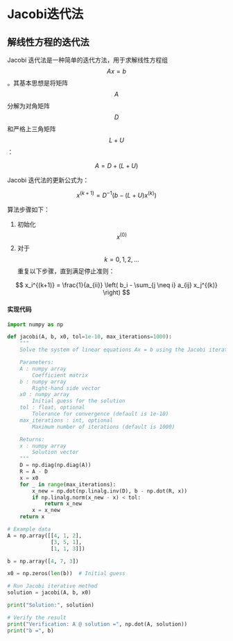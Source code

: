# Jacobi迭代法

## 解线性方程的迭代法

Jacobi 迭代法是一种简单的迭代方法，用于求解线性方程组 $$Ax = b$$。其基本思想是将矩阵 $$A$$ 分解为对角矩阵 $$D$$ 和严格上三角矩阵 $$L + U$$：

$$
A = D + (L + U)
$$

Jacobi 迭代法的更新公式为：

$$
x^{(k+1)} = D^{-1}(b - (L + U)x^{(k)})
$$

算法步骤如下：

1. 初始化  $$x^{(0)}$$&#x20;
2. 对于 $$k = 0, 1, 2, \ldots$$ 重复以下步骤，直到满足停止准则：

$$
x_i^{(k+1)} = \frac{1}{a_{ii}} \left( b_i - \sum_{j \neq i} a_{ij} x_j^{(k)} \right)
$$

#### 实现代码

```python
import numpy as np

def jacobi(A, b, x0, tol=1e-10, max_iterations=1000):
    """
    Solve the system of linear equations Ax = b using the Jacobi iterative method.

    Parameters:
    A : numpy array
        Coefficient matrix
    b : numpy array
        Right-hand side vector
    x0 : numpy array
        Initial guess for the solution
    tol : float, optional
        Tolerance for convergence (default is 1e-10)
    max_iterations : int, optional
        Maximum number of iterations (default is 1000)

    Returns:
    x : numpy array
        Solution vector
    """
    D = np.diag(np.diag(A))
    R = A - D
    x = x0
    for _ in range(max_iterations):
        x_new = np.dot(np.linalg.inv(D), b - np.dot(R, x))
        if np.linalg.norm(x_new - x) < tol:
            return x_new
        x = x_new
    return x

# Example data
A = np.array([[4, 1, 2],
              [3, 5, 1],
              [1, 1, 3]])

b = np.array([4, 7, 3])

x0 = np.zeros(len(b))  # Initial guess

# Run Jacobi iterative method
solution = jacobi(A, b, x0)

print("Solution:", solution)

# Verify the result
print("Verification: A @ solution =", np.dot(A, solution))
print("b =", b)

```

